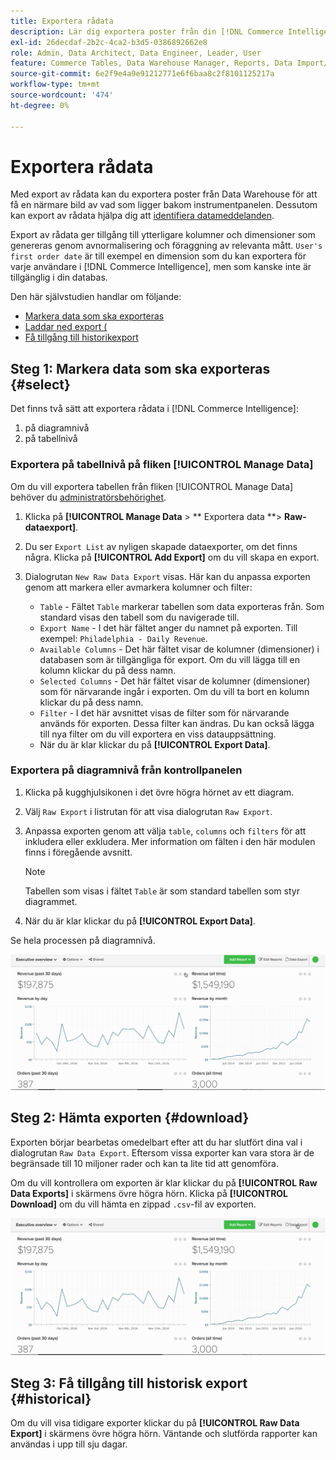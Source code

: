 ```yaml
---
title: Exportera rådata
description: Lär dig exportera poster från din [!DNL Commerce Intelligence] Data Warehouse för att få en närmare titt på vad som ligger bakom din instrumentpanel.
exl-id: 26decdaf-2b2c-4ca2-b3d5-0386892662e8
role: Admin, Data Architect, Data Engineer, Leader, User
feature: Commerce Tables, Data Warehouse Manager, Reports, Data Import/Export
source-git-commit: 6e2f9e4a9e91212771e6f6baa8c2f8101125217a
workflow-type: tm+mt
source-wordcount: '474'
ht-degree: 0%

---
```


# Exportera rådata

Med export av rådata kan du exportera poster från Data Warehouse för att få en närmare bild av vad som ligger bakom instrumentpanelen. Dessutom kan export av rådata hjälpa dig att [identifiera datameddelanden](https://experienceleague.adobe.com/docs/commerce-knowledge-base/kb/troubleshooting/miscellaneous/using-data-exports-to-pinpoint-discrepancies.html).

Export av rådata ger tillgång till ytterligare kolumner och dimensioner som genereras genom avnormalisering och föraggning av relevanta mått. `User's first order date` är till exempel en dimension som du kan exportera för varje användare i [!DNL Commerce Intelligence], men som kanske inte är tillgänglig i din databas.

Den här självstudien handlar om följande:

* [Markera data som ska exporteras](#select)
* [Laddar ned export (](#download)
* [Få tillgång till historikexport](#historical)

## Steg 1: Markera data som ska exporteras {#select}

Det finns två sätt att exportera rådata i [!DNL Commerce Intelligence]:

1. på diagramnivå
1. på tabellnivå

### Exportera på tabellnivå på fliken [!UICONTROL Manage Data]

Om du vill exportera tabellen från fliken [!UICONTROL Manage Data] behöver du [administratörsbehörighet](../administrator/user-management/user-management.md).

1. Klicka på **[!UICONTROL Manage Data** > ** Exportera data **> **Raw-dataexport]**.
1. Du ser `Export List` av nyligen skapade dataexporter, om det finns några. Klicka på **[!UICONTROL Add Export]** om du vill skapa en export.
1. Dialogrutan `New Raw Data Export` visas. Här kan du anpassa exporten genom att markera eller avmarkera kolumner och filter:

   * `Table` - Fältet `Table` markerar tabellen som data exporteras från. Som standard visas den tabell som du navigerade till.
   * `Export Name` - I det här fältet anger du namnet på exporten. Till exempel: `Philadelphia - Daily Revenue`.
   * `Available Columns` - Det här fältet visar de kolumner (dimensioner) i databasen som är tillgängliga för export. Om du vill lägga till en kolumn klickar du på dess namn.
   * `Selected Columns` - Det här fältet visar de kolumner (dimensioner) som för närvarande ingår i exporten. Om du vill ta bort en kolumn klickar du på dess namn.
   * `Filter` - I det här avsnittet visas de filter som för närvarande används för exporten. Dessa filter kan ändras. Du kan också lägga till nya filter om du vill exportera en viss datauppsättning.
   * När du är klar klickar du på **[!UICONTROL Export Data]**.

### Exportera på diagramnivå från kontrollpanelen

1. Klicka på kugghjulsikonen i det övre högra hörnet av ett diagram.

1. Välj `Raw Export` i listrutan för att visa dialogrutan `Raw Export`.

1. Anpassa exporten genom att välja `table`, `columns` och `filters` för att inkludera eller exkludera. Mer information om fälten i den här modulen finns i föregående avsnitt.

   >[!NOTE]
   >
   >Tabellen som visas i fältet `Table` är som standard tabellen som styr diagrammet.

1. När du är klar klickar du på **[!UICONTROL Export Data]**.

Se hela processen på diagramnivå.

![](../assets/Chart-level_export.gif)

## Steg 2: Hämta exporten {#download}

Exporten börjar bearbetas omedelbart efter att du har slutfört dina val i dialogrutan `Raw Data Export`. Eftersom vissa exporter kan vara stora är de begränsade till 10 miljoner rader och kan ta lite tid att genomföra.

Om du vill kontrollera om exporten är klar klickar du på **[!UICONTROL Raw Data Exports]** i skärmens övre högra hörn. Klicka på **[!UICONTROL Download]** om du vill hämta en zippad `.csv`-fil av exporten.

![](../assets/Downloading_export.gif)

## Steg 3: Få tillgång till historisk export {#historical}

Om du vill visa tidigare exporter klickar du på **[!UICONTROL Raw Data Export]** i skärmens övre högra hörn. Väntande och slutförda rapporter kan användas i upp till sju dagar.
